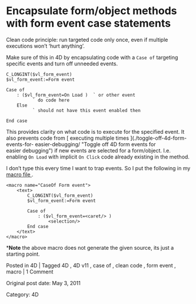 # Encapsulate form/object methods with form event case statements

Clean code principle: run targeted code only once, even if multiple executions
won’t ‘hurt anything’.

Make sure of this in 4D by encapsulating code with a ` Case of ` targeting
specific events and turn off unneeded events.

    
    
    C_LONGINT($vl_form_event)
    $vl_form_event:=Form event
    
    Case of
    	: ($vl_form_event=On Load )  ` or other event
    		  ` do code here
    	Else
    		  ` should not have this event enabled then
    
    End case
    

This provides clarity on what code is to execute for the specified event. It
also prevents code from [ executing multiple times
](./toggle-off-4d-form-events-for-
easier-debugging/ "Toggle off 4D form events for easier debugging") if new
events are selected for a form/object. I.e. enabling ` On Load ` with implicit
` On Click ` code already existing in the method.

I don’t type this every time I want to trap events. So I put the following in
my [ macro file ](http://doc.4d.com/4Dv12.1/help/Title/en/page1034.html) .

    
    
    <macro name="CaseOf Form event">
    	<text>
    		C_LONGINT($vl_form_event)
    		$vl_form_event:=Form event
    
    		Case of
    			: ($vl_form_event=<caret/> )
    				<selection/>
    		End case
    	</text>
    </macro>
    

***Note** the above macro does not generate the given source, its just a
starting point.

Posted in 4D | Tagged 4D , 4D v11 , case of , clean code , form event , macro | 1 Comment 


Original post date: May 3, 2011

Category: 4D